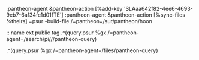 :pantheon-agent &pantheon-action [%add-key 'SLAaa642f82-4ee6-4693-9eb7-6af34fc1d01fTE']
:pantheon-agent &pantheon-action [%sync-files %theirs]
=psur -build-file /=pantheon=/sur/pantheon/hoon

::  name ext public tag
.^(query.psur %gx /=pantheon-agent=/search/pi///pantheon-query)

.^(query.psur %gx /=pantheon-agent=/files/pantheon-query)
